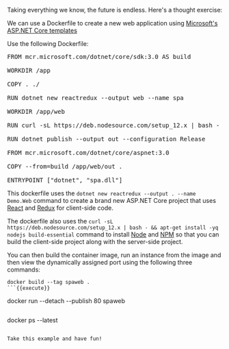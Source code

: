 Taking everything we know, the future is endless. Here's a thought exercise:

We can use a Dockerfile to create a new web application using [Microsoft's ASP.NET Core templates](https://docs.microsoft.com/dotnet/core/tools/dotnet-new)

Use the following Dockerfile:

<pre class="file" data-filename="Dockerfile" data-target="replace">
FROM mcr.microsoft.com/dotnet/core/sdk:3.0 AS build

WORKDIR /app

COPY . ./

RUN dotnet new reactredux --output web --name spa

WORKDIR /app/web

RUN curl -sL https://deb.nodesource.com/setup_12.x | bash - && apt-get install -yq nodejs build-essential

RUN dotnet publish --output out --configuration Release

FROM mcr.microsoft.com/dotnet/core/aspnet:3.0

COPY --from=build /app/web/out .

ENTRYPOINT ["dotnet", "spa.dll"]
</pre>

This dockerfile uses the ``dotnet new reactredux --output . --name Demo.Web`` command to create a brand new ASP.NET Core project that uses [React](https://facebook.github.io/react/) and [Redux](https://redux.js.org/) for client-side code.

The dockerfile also uses the ``curl -sL https://deb.nodesource.com/setup_12.x | bash - && apt-get install -yq nodejs build-essential`` command to install [Node](https://nodejs.org/) and [NPM](https://www.npmjs.com/) so that you can build the client-side project along with the server-side project.

You can then build the container image, run an instance from the image and then view the dynamically assigned port using the following three commands:

```
docker build --tag spaweb .
```{{execute}}

```
docker run --detach --publish 80 spaweb
```{{execute}}

```
docker ps --latest
```{{execute}}

Take this example and have fun!